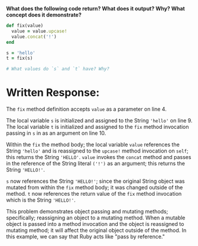 **What does the following code return? What does it output? Why? What concept does it demonstrate?**

```ruby
def fix(value)
  value = value.upcase!
  value.concat('!')
end

s = 'hello'
t = fix(s)

# What values do `s` and `t` have? Why?
```
# Written Response:

The `fix` method definition accepts `value` as a parameter on line 4.

The local variable `s` is initialized and assigned to the String `'hello'` on line 9.
The local variable `t` is initialized and assigned to the `fix` method invocation passing in `s` in as an argument on line 10.

Within the `fix` the method body; the local variable `value` references the String `'hello'` and is reassigned to the `upcase!` method invocation on `self`; this returns the String `'HELLO'`.
`value` invokes the `concat` method and passes in the reference of the String literal `('!')` as an argument; this returns the String `'HELLO!'`.

`s` now references the String `'HELLO!'`; since the original String object was mutated from within the `fix` method body; it was changed outside of the method.
`t` now references the return value of the `fix` method invocation which is the String `'HELLO!'`.

This problem demonstrates object passing and mutating methods; specifically; reassigning an object to a mutating method. When a mutable object is passed into a method invocation and the object is reassigned to mutating method; it will affect the original object outside of the method. In this example, we can say that Ruby acts like "pass by reference."